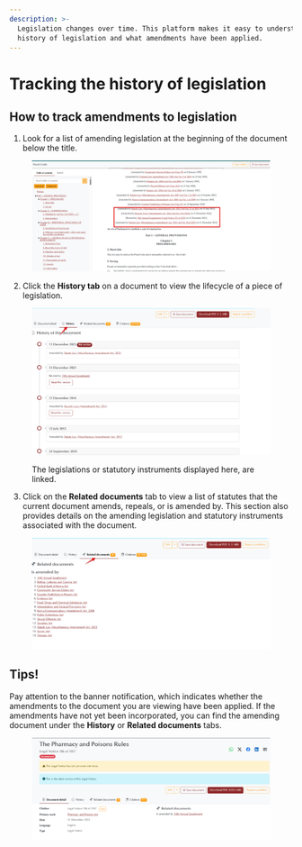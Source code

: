 ```yaml
---
description: >-
  Legislation changes over time. This platform makes it easy to understand the
  history of legislation and what amendments have been applied.
---
```


# Tracking the history of legislation



## How to track amendments to legislation&#x20;

1. Look for a list of amending legislation at the beginning of the document below the title.

<figure><img src="../.gitbook/assets/kenyalaw--legislation 7 (1).png" alt=""><figcaption></figcaption></figure>

2. Click the **History tab** on a document to view the lifecycle of a piece of legislation.

<figure><img src="../.gitbook/assets/kenyalaw--legislation 8.png" alt=""><figcaption><p>The legislations or statutory instruments displayed here, are linked.</p></figcaption></figure>

3. Click on the **Related documents** tab to view a list of statutes that the current document amends, repeals, or is amended by. This section also provides details on the amending legislation and statutory instruments associated with the document.

<figure><img src="../.gitbook/assets/kenyalaw--legislation 9.png" alt=""><figcaption></figcaption></figure>

## Tips!

Pay attention to the banner notification, which indicates whether the amendments to the document you are viewing have been applied. If the amendments have not yet been incorporated, you can find the amending document under the **History** or **Related documents** tabs.

<figure><img src="../.gitbook/assets/kenyalaw--legislation 10.png" alt=""><figcaption></figcaption></figure>
